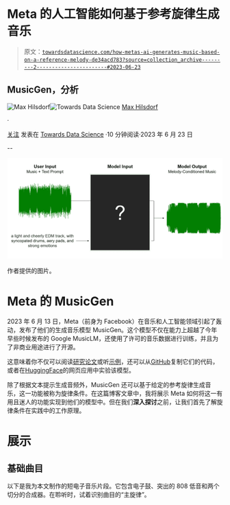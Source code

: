 # Meta 的人工智能如何基于参考旋律生成音乐

> 原文：[`towardsdatascience.com/how-metas-ai-generates-music-based-on-a-reference-melody-de34acd783?source=collection_archive---------2-----------------------#2023-06-23`](https://towardsdatascience.com/how-metas-ai-generates-music-based-on-a-reference-melody-de34acd783?source=collection_archive---------2-----------------------#2023-06-23)

## MusicGen，分析

[](https://medium.com/@maxhilsdorf?source=post_page-----de34acd783--------------------------------)![Max Hilsdorf](https://medium.com/@maxhilsdorf?source=post_page-----de34acd783--------------------------------)[](https://towardsdatascience.com/?source=post_page-----de34acd783--------------------------------)![Towards Data Science](https://towardsdatascience.com/?source=post_page-----de34acd783--------------------------------) [Max Hilsdorf](https://medium.com/@maxhilsdorf?source=post_page-----de34acd783--------------------------------)

·

[关注](https://medium.com/m/signin?actionUrl=https%3A%2F%2Fmedium.com%2F_%2Fsubscribe%2Fuser%2Fd0c085a74ae8&operation=register&redirect=https%3A%2F%2Ftowardsdatascience.com%2Fhow-metas-ai-generates-music-based-on-a-reference-melody-de34acd783&user=Max+Hilsdorf&userId=d0c085a74ae8&source=post_page-d0c085a74ae8----de34acd783---------------------post_header-----------) 发表在 [Towards Data Science](https://towardsdatascience.com/?source=post_page-----de34acd783--------------------------------) ·10 分钟阅读·2023 年 6 月 23 日[](https://medium.com/m/signin?actionUrl=https%3A%2F%2Fmedium.com%2F_%2Fvote%2Ftowards-data-science%2Fde34acd783&operation=register&redirect=https%3A%2F%2Ftowardsdatascience.com%2Fhow-metas-ai-generates-music-based-on-a-reference-melody-de34acd783&user=Max+Hilsdorf&userId=d0c085a74ae8&source=-----de34acd783---------------------clap_footer-----------)

--

[](https://medium.com/m/signin?actionUrl=https%3A%2F%2Fmedium.com%2F_%2Fbookmark%2Fp%2Fde34acd783&operation=register&redirect=https%3A%2F%2Ftowardsdatascience.com%2Fhow-metas-ai-generates-music-based-on-a-reference-melody-de34acd783&source=-----de34acd783---------------------bookmark_footer-----------)![](img/c46f4b570f4f5b87a647a152468cb6be.png)

作者提供的图片。

# Meta 的 MusicGen

2023 年 6 月 13 日，Meta（前身为 Facebook）在音乐和人工智能领域引起了轰动，发布了他们的生成音乐模型 MusicGen。这个模型不仅在能力上超越了今年早些时候发布的 Google MusicLM，还使用了许可的音乐数据进行训练，并且为了非商业用途进行了开源。

这意味着你不仅可以阅读[研究论文](https://arxiv.org/abs/2306.05284)或听[示例](https://ai.honu.io/papers/musicgen/)，还可以从[GitHub](https://github.com/facebookresearch/audiocraft)复制它们的代码，或者在[HuggingFace](https://huggingface.co/spaces/facebook/MusicGen)的网页应用中实验该模型。

除了根据文本提示生成音频外，MusicGen 还可以基于给定的参考旋律生成音乐，这一功能被称为旋律条件。在这篇博客文章中，我将展示 Meta 如何将这一有用且迷人的功能实现到他们的模型中。但在我们**深入探讨**之前，让我们首先了解旋律条件在实践中的工作原理。

# 展示

## 基础曲目

以下是我为本文制作的短电子音乐片段。它包含电子鼓、突出的 808 低音和两个切分的合成器。在聆听时，试着识别曲目的“主旋律”。
